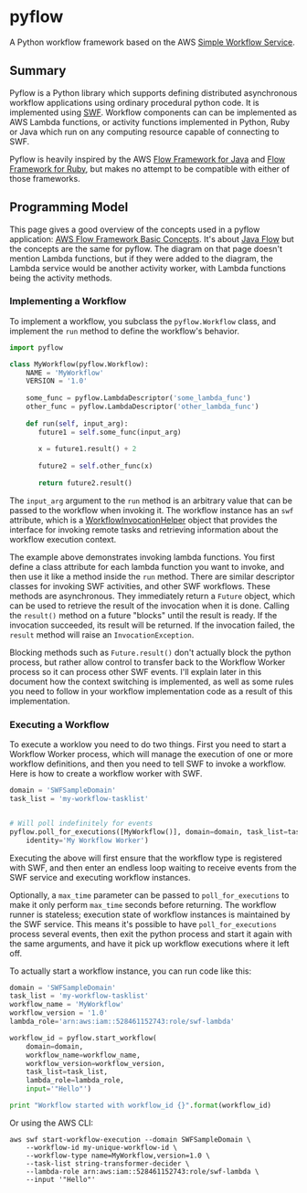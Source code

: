 # pyflow

A Python workflow framework based on the AWS [Simple Workflow Service][SWF].

[SWF]: https://aws.amazon.com/documentation/swf/

## Summary

Pyflow is a Python library which supports defining distributed
asynchronous workflow applications using ordinary procedural python
code.  It is implemented using [SWF].  Workflow components can can be
implemented as AWS Lambda functions, or activity functions implemented
in Python, Ruby or Java which run on any computing resource capable of
connecting to SWF.

Pyflow is heavily inspired by the AWS [Flow Framework for Java][Java Flow]
and [Flow Framework for Ruby][Ruby Flow], but makes no attempt to be compatible
with either of those frameworks.

[Java Flow]: http://docs.aws.amazon.com/amazonswf/latest/awsflowguide/welcome.html
[Ruby Flow]: http://docs.aws.amazon.com/amazonswf/latest/awsrbflowguide/

## Programming Model

This page gives a good overview of the concepts used in a pyflow
application: [AWS Flow Framework Basic Concepts][]. It's
about [Java Flow][] but the concepts are the same for pyflow.  The
diagram on that page doesn't mention Lambda functions, but if they
were added to the diagram, the Lambda service would be another
activity worker, with Lambda functions being the activity methods.

[AWS Flow Framework Basic Concepts]: http://docs.aws.amazon.com/amazonswf/latest/awsflowguide/awsflow-basics-application-structure.html


### Implementing a Workflow

To implement a workflow, you subclass the `pyflow.Workflow` class, and
implement the `run` method to define the workflow's behavior.

``` python
import pyflow

class MyWorkflow(pyflow.Workflow):
    NAME = 'MyWorkflow'
    VERSION = '1.0'
    
    some_func = pyflow.LambdaDescriptor('some_lambda_func')
    other_func = pyflow.LambdaDescriptor('other_lambda_func')
    
    def run(self, input_arg):
       future1 = self.some_func(input_arg)
       
       x = future1.result() + 2
       
       future2 = self.other_func(x)
       
       return future2.result()
```

The `input_arg` argument to the `run` method is an arbitrary value
that can be passed to the workflow when invoking it.  The workflow
instance has an `swf` attribute, which is
a [WorkflowInvocationHelper](./pyflow/workflow_invocation_helper.py)
object that provides the interface for invoking remote tasks and
retrieving information about the workflow execution context.

The example above demonstrates invoking lambda functions.  You first
define a class attribute for each lambda function you want to invoke,
and then use it like a method inside the `run` method.  There are
similar descriptor classes for invoking SWF activities, and other SWF
workflows.  These methods are asynchronous.  They immediately return a
`Future` object, which can be used to retrieve the result of the
invocation when it is done.  Calling the `result()` method on a future
"blocks" until the result is ready.  If the invocation succeeded, its
result will be returned.  If the invocation failed, the `result`
method will raise an `InvocationException`.

Blocking methods such as `Future.result()` don't actually block the
python process, but rather allow control to transfer back to the
Workflow Worker process so it can process other SWF events.  I'll
explain later in this document how the context switching is
implemented, as well as some rules you need to follow in your workflow
implementation code as a result of this implementation.

### Executing a Workflow

To execute a worklow you need to do two things.  First you need to
start a Workflow Worker process, which will manage the execution of
one or more workflow definitions, and then you need to tell SWF to
invoke a workflow.  Here is how to create a workflow worker with SWF.

``` python
domain = 'SWFSampleDomain'
task_list = 'my-workflow-tasklist'


# Will poll indefinitely for events
pyflow.poll_for_executions([MyWorkflow()], domain=domain, task_list=task_list,
    identity='My Workflow Worker')
```

Executing the above will first ensure that the workflow type is
registered with SWF, and then enter an endless loop waiting to receive
events from the SWF service and executing workflow instances.

Optionally, a `max_time` parameter can be passed to
`poll_for_executions` to make it only perform `max_time` seconds
before returning.  The workflow runner is stateless; execution state
of workflow instances is maintained by the SWF service.  This means
it's possible to have `poll_for_executions` process several events,
then exit the python process and start it again with the same
arguments, and have it pick up workflow executions where it left off.

To actually start a workflow instance, you can run code like this:

``` python
domain = 'SWFSampleDomain'
task_list = 'my-workflow-tasklist'
workflow_name = 'MyWorkflow'
workflow_version = '1.0'
lambda_role='arn:aws:iam::528461152743:role/swf-lambda'

workflow_id = pyflow.start_workflow(
    domain=domain,
    workflow_name=workflow_name,
    workflow_version=workflow_version,
    task_list=task_list,
    lambda_role=lambda_role,
    input='"Hello"')

print "Workflow started with workflow_id {}".format(workflow_id)
```

Or using the AWS CLI:

```
aws swf start-workflow-execution --domain SWFSampleDomain \
    --workflow-id my-unique-workflow-id \
    --workflow-type name=MyWorkflow,version=1.0 \
    --task-list string-transformer-decider \
    --lambda-role arn:aws:iam::528461152743:role/swf-lambda \
    --input '"Hello"'
```
